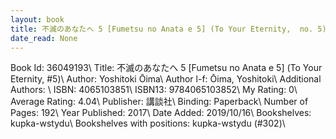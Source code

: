 ```yaml
---
layout: book
title: 不滅のあなたへ 5 [Fumetsu no Anata e 5] (To Your Eternity,  no. 5)
date_read: None
---
```


Book Id: 36049193\ 
Title: 不滅のあなたへ 5 [Fumetsu no Anata e 5] (To Your Eternity, #5)\ 
Author: Yoshitoki Ōima\ 
Author l-f: Ōima, Yoshitoki\ 
Additional Authors: \ 
ISBN: 4065103851\ 
ISBN13: 9784065103852\ 
My Rating: 0\ 
Average Rating: 4.04\ 
Publisher: 講談社\ 
Binding: Paperback\ 
Number of Pages: 192\ 
Year Published: 2017\ 
Date Added: 2019/10/16\ 
Bookshelves: kupka-wstydu\ 
Bookshelves with positions: kupka-wstydu (#302)\ 

